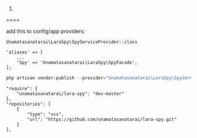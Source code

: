 1.
====

add this to config/app providers:

```
Unamatasanatarai\LaraSpy\SpyServiceProvider::class
```

```
'aliases' => [
    ...
    'Spy' => 'Unamatasanatarai\LaraSpy\SpyFacade',
];
```

```php
php artisan vendor:publish --provider="Unamatasanatarai\LaraSpy\SpyServiceProvider"
```

```
"require": {
    "unamatasanatarai/lara-spy": "dev-master"
},
"repositories": [
    {
        "type": "vcs",
        "url": "https://github.com/unamatasanatarai/lara-spy.git"
    }
],
```
